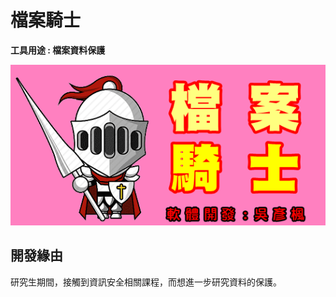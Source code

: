 # 檔案騎士

**工具用途 : 檔案資料保護**


![檔案騎士](https://github.com/daidaiprince/File-Knight/blob/main/image/splash_logo.png?raw=true "檔案騎士")

## 開發緣由
研究生期間，接觸到資訊安全相關課程，而想進一步研究資料的保護。
